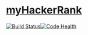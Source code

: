 [myHackerRank](https://www.hackerrank.com/ibotdotout)
============
[![Build
Status](https://drone.io/github.com/ibotdotout/myHackerRank-Python-TDD/status.png)](https://drone.io/github.com/ibotdotout/myHackerRank-Python-TDD/latest)[![Code Health](https://landscape.io/github/ibotdotout/myHackerRank-Python-TDD/master/landscape.png)](https://landscape.io/github/ibotdotout/myHackerRank-Python-TDD/master)
